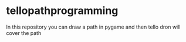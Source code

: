 # tellopathprogramming
In this repository you can draw a path in pygame and then tello dron will cover the path
